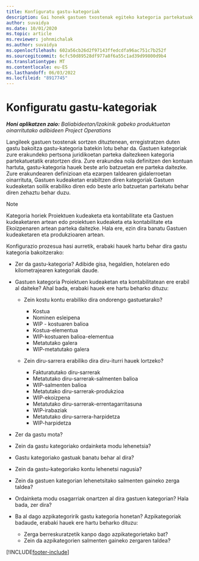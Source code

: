 ```yaml
---
title: Konfiguratu gastu-kategoriak
description: Gai honek gastuen txostenak egiteko kategoria partekatuak eta kategoria partekatuak konfiguratzeko moduari buruzko informazioa eskaintzen du.
author: suvaidya
ms.date: 10/01/2020
ms.topic: article
ms.reviewer: johnmichalak
ms.author: suvaidya
ms.openlocfilehash: 602a56cb26d2f97143ffedcdfa96ac751c7b252f
ms.sourcegitcommit: 6cfc50d89528df977a8f6a55c1ad39d99800d9b4
ms.translationtype: MT
ms.contentlocale: eu-ES
ms.lasthandoff: 06/03/2022
ms.locfileid: "8917745"
---
```

# <a name="set-up-expense-categories"></a>Konfiguratu gastu-kategoriak

_**Honi aplikatzen zaio:** Baliabideetan/Izakinik gabeko produktuetan oinarritutako adibideen Project Operations_

Langileek gastuen txostenak sortzen dituztenean, erregistratzen duten gastu bakoitza gastu-kategoria batekin lotu behar da. Gastuen kategoriak zure erakundeko pertsona juridikoetan parteka daitezkeen kategoria partekatuetatik eratortzen dira. Zure erakundea nola definitzen den kontuan hartuta, gastu-kategoria hauek beste arlo batzuetan ere parteka daitezke. Zure erakundearen definizioan eta ezarpen taldearen gidalerroetan oinarrituta, Gastuen kudeaketan erabiltzen diren kategoriak Gastuen kudeaketan soilik erabiliko diren edo beste arlo batzuetan partekatu behar diren zehaztu behar duzu.

> [!NOTE]
> Kategoria horiek Proiektuen kudeaketa eta kontabilitate eta Gastuen kudeaketaren artean edo proiektuen kudeaketa eta kontabilitate eta Ekoizpenaren artean parteka daitezke. Hala ere, ezin dira banatu Gastuen kudeaketaren eta produkzioaren artean.

Konfigurazio prozesua hasi aurretik, erabaki hauek hartu behar dira gastu kategoria bakoitzerako:

- Zer da gastu-kategoria? Adibide gisa, hegaldien, hotelaren edo kilometrajearen kategoriak daude.
- Gastuen kategoria Proiektuen kudeaketan eta kontabilitatean ere erabil al daiteke? Ahal bada, erabaki hauek ere hartu beharko dituzu:

    - Zein kostu kontu erabiliko dira ondorengo gastuetarako?

        - Kostua
        - Nominen esleipena
        - WIP - kostuaren balioa
        - Kostua-elementua
        - WIP-kostuaren balioa-elementua
        - Metatutako galera
        - WIP-metatutako galera

    - Zein diru-sarrera erabiliko dira diru-iturri hauek lortzeko?

        - Fakturatutako diru-sarrerak
        - Metatutako diru-sarrerak-salmenten balioa
        - WIP-salmenten balioa
        - Metatutako diru-sarrerak-produkzioa
        - WIP-ekoizpena
        - Metatutako diru-sarrerak-errentagarritasuna
        - WIP-irabaziak
        - Metatutako diru-sarrera-harpidetza
        - WIP-harpidetza

- Zer da gastu mota?
- Zein da gastu kategoriako ordainketa modu lehenetsia?
- Gastu kategoriako gastuak banatu behar al dira?
- Zein da gastu-kategoriako kontu lehenetsi nagusia?
- Zein da gastuen kategorian lehenetsitako salmenten gaineko zerga taldea?
- Ordainketa modu osagarriak onartzen al dira gastuen kategorian? Hala bada, zer dira?
- Ba al dago azpikategoririk gastu kategoria honetan? Azpikategoriak badaude, erabaki hauek ere hartu beharko dituzu:

    - Zerga berreskuratzetik kanpo dago azpikategorietako bat?
    - Zein da azpikategorien salmenten gaineko zergaren taldea?


[!INCLUDE[footer-include](../includes/footer-banner.md)]
